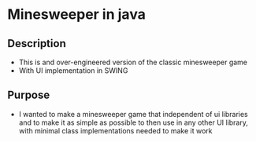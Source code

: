 # Minesweeper in java

## Description
- This is and over-engineered version of the classic minesweeper game
- With UI implementation in SWING

## Purpose

- I wanted to make a minesweeper game that independent of ui libraries and to make it as simple as possible to then use in any other UI library, with minimal class implementations needed to make it work

